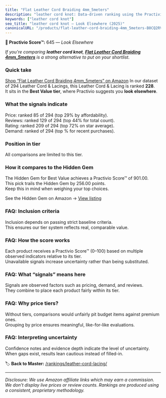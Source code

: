```yaml
---
title: "Flat Leather Cord Braiding 4mm_5meters"
description: "leather cord knot: Data-driven ranking using the Practivio Score™. Positioned by quality, value, demand, findability, momentum."
keywords: ["leather cord knot"]
seo_title: "leather cord knot — Look Elsewhere (2025)"
canonicalURL: "/products/flat-leather-cord-braiding-4mm_5meters-B0CQ2RV8HX/"
---
```


**🚫 Practivio Score™:** 645 — _Look Elsewhere_


*If you're comparing **leather cord knot**, **[Flat Leather Cord Braiding 4mm_5meters](https://www.amazon.com/dp/B0CQ2RV8HX?tag=practivio-20)** is a strong alternative to put on your shortlist.*
### Quick take
[Shop “Flat Leather Cord Braiding 4mm_5meters” on Amazon](https://www.amazon.com/dp/B0CQ2RV8HX?tag=practivio-20)
In our dataset of 294 Leather Cord & Lacings, this Leather Cord & Lacing is ranked **228**.  
It sits in the **Best Value tier**, where Practivio suggests you **look elsewhere**.

### What the signals indicate
Price: ranked 85 of 294 (top 29% by affordability).  
Reviews: ranked 129 of 294 (top 44% for total count).  
Rating: ranked 209 of 294 (top 72% on star average).  
Demand: ranked  of 294 (top % for recent purchases).

### Position in tier
All comparisons are limited to this tier.

### How it compares to the Hidden Gem
The Hidden Gem for Best Value achieves a Practivio Score™ of 901.00.  
This pick trails the Hidden Gem by 256.00 points.  
Keep this in mind when weighing your top choices.  

See the Hidden Gem on Amazon → [View listing](https://www.amazon.com/dp/B08VHSCJ7F?tag=practivio-20)

### FAQ: Inclusion criteria
Inclusion depends on passing strict baseline criteria.  
This ensures our tier system reflects real, comparable value.

### FAQ: How the score works
Each product receives a Practivio Score™ (0–100) based on multiple observed indicators relative to its tier.  
Unavailable signals increase uncertainty rather than being substituted.

### FAQ: What “signals” means here
Signals are observed factors such as pricing, demand, and reviews.  
They combine to place each product fairly within its tier.

### FAQ: Why price tiers?
Without tiers, comparisons would unfairly pit budget items against premium ones.  
Grouping by price ensures meaningful, like-for-like evaluations.

### FAQ: Interpreting uncertainty
Confidence notes and evidence depth indicate the level of uncertainty.  
When gaps exist, results lean cautious instead of filled-in.


🏷️ **Back to Master:** [/rankings/leather-cord-lacing/](/rankings/leather-cord-lacing/)

---
_Disclosure: We use Amazon affiliate links which may earn a commission. We don’t display live prices or review counts. Rankings are produced using a consistent, proprietary methodology._
